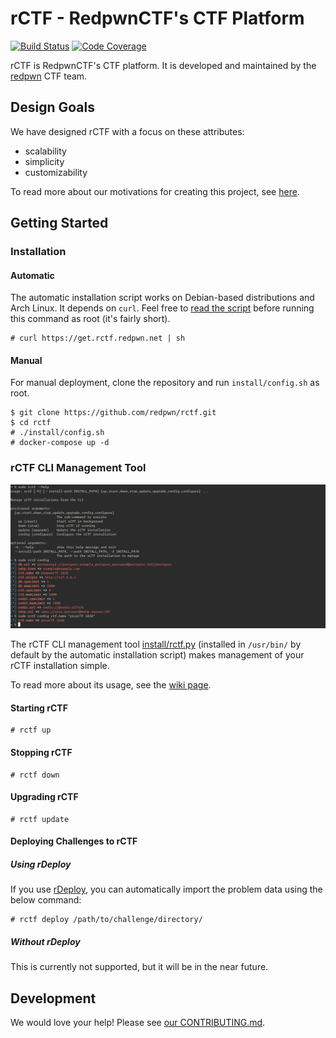 # rCTF - RedpwnCTF's CTF Platform

[![Build Status](https://travis-ci.com/redpwn/rctf.svg?branch=master)](https://travis-ci.com/redpwn/rctf)
[![Code Coverage](https://img.shields.io/codecov/c/github/redpwn/rctf.svg)](https://codecov.io/github/redpwn/rctf/)

rCTF is RedpwnCTF's CTF platform. It is developed and maintained by the [redpwn](https://redpwn.net) CTF team.

## Design Goals

We have designed rCTF with a focus on these attributes:

* scalability
* simplicity
* customizability

To read more about our motivations for creating this project, see [here](https://github.com/redpwn/rctf/wiki/Purpose-of-rCTF).

## Getting Started

### Installation

#### Automatic

The automatic installation script works on Debian-based distributions and Arch Linux. It depends on `curl`. Feel free to [read the script](https://get.rctf.redpwn.net/) before running this command as root (it's fairly short).

```
# curl https://get.rctf.redpwn.net | sh
```

#### Manual

For manual deployment, clone the repository and run `install/config.sh` as root. 

```
$ git clone https://github.com/redpwn/rctf.git
$ cd rctf
# ./install/config.sh
# docker-compose up -d 
```

### rCTF CLI Management Tool

![screenshot of tool](docs/rctf-cli.png)

The rCTF CLI management tool [install/rctf.py](`rctf`) (installed in `/usr/bin/` by default by the automatic installation script) makes management of your rCTF installation simple.

To read more about its usage, see the [wiki page](https://github.com/redpwn/rctf/wiki/Managing-rCTF-through-the-CLI).

#### Starting rCTF

```
# rctf up
```

#### Stopping rCTF

```
# rctf down
```

#### Upgrading rCTF

```
# rctf update
```

#### Deploying Challenges to rCTF

##### Using rDeploy

If you use [rDeploy](https://github.com/redpwn/rdeploy), you can automatically import the problem data using the below command:

```
# rctf deploy /path/to/challenge/directory/
```

##### Without rDeploy

This is currently not supported, but it will be in the near future.

## Development

We would love your help! Please see [our CONTRIBUTING.md](https://github.com/redpwn/rctf/blob/master/CONTRIBUTING.md).
